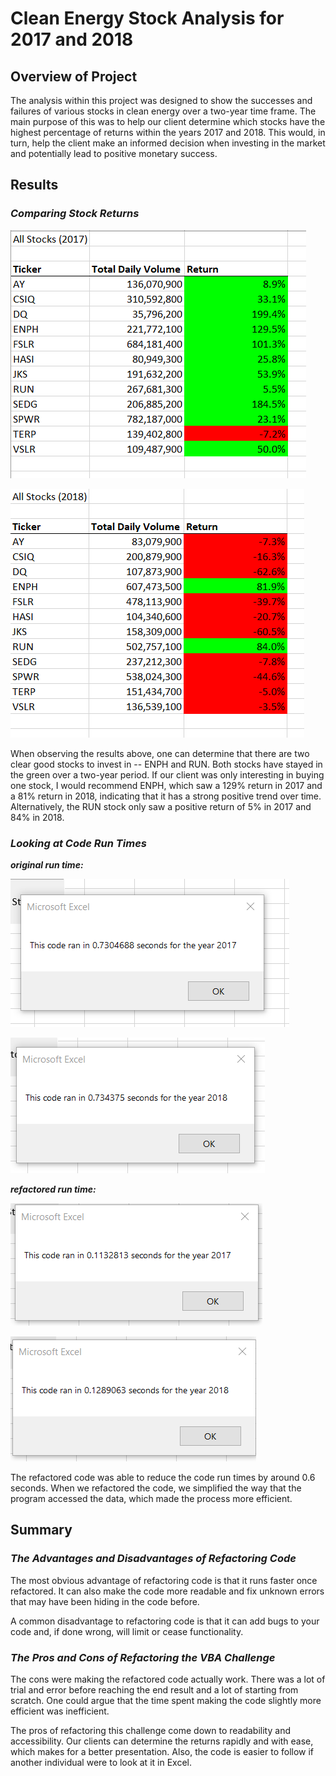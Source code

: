 # **Clean Energy Stock Analysis for 2017 and 2018**

## Overview of Project
The analysis within this project was designed to show the successes and failures of various stocks in clean energy over a two-year time frame. The main purpose of this was to help our client determine which stocks have the highest percentage of returns within the years 2017 and 2018. This would, in turn, help the client make an informed decision when investing in the market and potentially lead to positive monetary success. 



## Results


### ***Comparing Stock Returns***

![All_Stocks_2017.png](Resources/All_Stocks_2017.png)

![All_Stocks_2018.png](Resources/All_Stocks_2018.png)

When observing the results above, one can determine that there are two clear good stocks to invest in -- ENPH and RUN. Both stocks have stayed in the green over a two-year period. If our client was only interesting in buying one stock, I would recommend ENPH, which saw a 129% return in 2017 and a 81% return in 2018, indicating that it has a strong positive trend over time. Alternatively, the RUN stock only saw a positive return of 5% in 2017 and 84% in 2018. 



### ***Looking at Code Run Times***

***original run time:***

![Original_runtime_2017.png](Resources/Original_runtime_2017.png)

![Original_runtime_2018.png](Resources/Original_runtime_2018.png)

***refactored run time:***

![VBA_Challenge_2017.png](Resources/VBA_Challenge_2017.png)

![VBA_Challenge_2018.png](Resources/VBA_Challenge_2018.png)

The refactored code was able to reduce the code run times by around 0.6 seconds. When we refactored the code, we simplified the way that the program accessed the data, which made the process more efficient. 


## Summary


### ***The Advantages and Disadvantages of Refactoring Code***

The most obvious advantage of refactoring code is that it runs faster once refactored. It can also make the code more readable and fix unknown errors that may have been hiding in the code before. 

A common disadvantage to refactoring code is that it can add bugs to your code and, if done wrong, will limit or cease functionality.


### ***The Pros and Cons of Refactoring the VBA Challenge***

The cons were making the refactored code actually work. There was a lot of trial and error before reaching the end result and a lot of starting from scratch. One could argue that the time spent making the code slightly more efficient was inefficient. 

The pros of refactoring this challenge come down to readability and accessibility. Our clients can determine the returns rapidly and with ease, which makes for a better presentation. Also, the code is easier to follow if another individual were to look at it in Excel. 



